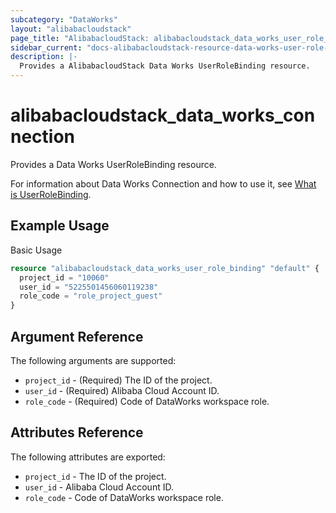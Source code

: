 ```yaml
---
subcategory: "DataWorks"
layout: "alibabacloudstack"
page_title: "AlibabacloudStack: alibabacloudstack_data_works_user_role_binding"
sidebar_current: "docs-alibabacloudstack-resource-data-works-user-role-binding"
description: |-
  Provides a AlibabacloudStack Data Works UserRoleBinding resource.
---
```


# alibabacloudstack_data_works_connection

Provides a Data Works UserRoleBinding resource.

For information about Data Works Connection and how to use it,
see [What is UserRoleBinding](https://help.aliyun.com/apsara/enterprise/v_3_14_0_20210519/dide/enterprise-ascm-developer-guide/AddProjectMemberToRole-1-2.html?spm=a2c4g.14484438.10001.559).

## Example Usage

Basic Usage

```terraform
resource "alibabacloudstack_data_works_user_role_binding" "default" {
  project_id = "10060"
  user_id = "5225501456060119238"
  role_code = "role_project_guest"
}
```

## Argument Reference

The following arguments are supported:

* `project_id` - (Required) The ID of the project.
* `user_id` - (Required) Alibaba Cloud Account ID.
* `role_code` - (Required) Code of DataWorks workspace role. 

## Attributes Reference

The following attributes are exported:
* `project_id` - The ID of the project.
* `user_id` - Alibaba Cloud Account ID.
* `role_code` - Code of DataWorks workspace role.